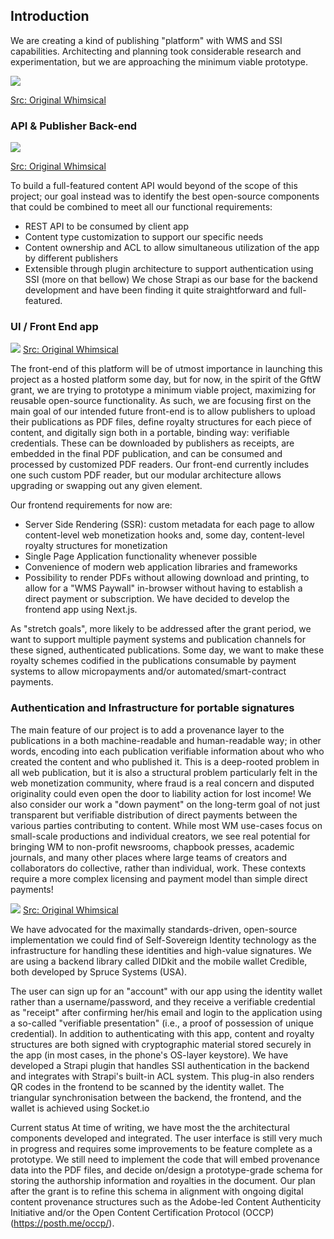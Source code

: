 ## Introduction 

We are creating a kind of publishing "platform" with WMS and SSI capabilities.
Architecting and planning took considerable research and experimentation, but we
are approaching the minimum viable prototype.


![](https://sourcecheck.org/content/images/size/w600/2021/02/SourceCheck---StakeholderMap-V2.png)

[Src: Original Whimsical](https://whimsical.com/sourcecheck-stakeholdermap-v2-FNM15d5rMR7tARo46F3ASa)

### API & Publisher Back-end 
![](https://community.webmonetization.org/remoteimages/uploads/articles/iql4a8e1lwjdb1svwmjn.png)

[Src: Original Whimsical](https://whimsical.com/sourcecheck-stakeholdermap-v2-FNM15d5rMR7tARo46F3ASa)

To build a full-featured content API would beyond of the scope of this project;
our goal instead was to identify the best open-source components that could be
combined to meet all our functional requirements:

* REST API to be consumed by client app
* Content type customization to support our specific needs
* Content ownership and ACL to allow simultaneous utilization of the app by
  different publishers 
* Extensible through plugin architecture to support authentication using SSI
  (more on that bellow) We chose Strapi as our base for the backend development
  and have been finding it quite straightforward and full-featured.

### UI / Front End app
![](https://community.webmonetization.org/remoteimages/uploads/articles/nurgiaaadh42bm4rmie4.png)
[Src: Original Whimsical](https://whimsical.com/sourcecheck-stakeholdermap-v2-FNM15d5rMR7tARo46F3ASa)

The front-end of this platform will be of utmost importance in launching this
project as a hosted platform some day, but for now, in the spirit of the GftW
grant, we are trying to prototype a minimum viable project, maximizing for
reusable open-source functionality. As such, we are focusing first on the main
goal of our intended future front-end is to allow publishers to upload their
publications as PDF files, define royalty structures for each piece of content,
and digitally sign both in a portable, binding way: verifiable credentials.
These can be downloaded by publishers as receipts, are embedded in the final PDF
publication, and can be consumed and processed by customized PDF readers. Our
front-end currently includes one such custom PDF reader, but our modular
architecture allows upgrading or swapping out any given element.

Our frontend requirements for now are:

* Server Side Rendering (SSR): custom metadata for each page to allow
  content-level web monetization hooks and, some day, content-level royalty
  structures for monetization
* Single Page Application functionality whenever possible
* Convenience of modern web application libraries and frameworks
* Possibility to render PDFs without allowing download and printing, to allow
  for a "WMS Paywall" in-browser without having to establish a direct payment or
  subscription. We have decided to develop the frontend app using Next.js.

As "stretch goals", more likely to be addressed after the grant period, we want
to support multiple payment systems and publication channels for these signed,
authenticated publications. Some day, we want to make these royalty schemes
codified in the publications consumable by payment systems to allow
micropayments and/or automated/smart-contract payments.

### Authentication and Infrastructure for portable signatures
The main feature of our project is to add a provenance layer to the publications
in a both machine-readable and human-readable way; in other words, encoding into
each publication verifiable information about who who created the content and
who published it. This is a deep-rooted problem in all web publication, but it
is also a structural problem particularly felt in the web monetization
community, where fraud is a real concern and disputed originality could even
open the door to liability action for lost income! We also consider our work a
"down payment" on the long-term goal of not just transparent but verifiable
distribution of direct payments between the various parties contributing to
content. While most WM use-cases focus on small-scale productions and individual
creators, we see real potential for bringing WM to non-profit newsrooms,
chapbook presses, academic journals, and many other places where large teams of
creators and collaborators do collective, rather than individual, work. These
contexts require a more complex licensing and payment model than simple direct
payments!

![](https://community.webmonetization.org/remoteimages/uploads/articles/1tqqxo8ao1wooj5rs00l.png)
[Src: Original Whimsical](https://whimsical.com/sourcecheck-stakeholdermap-v2-FNM15d5rMR7tARo46F3ASa)

We have advocated for the maximally standards-driven, open-source implementation
we could find of Self-Sovereign Identity technology as the infrastructure for
handling these identities and high-value signatures. We are using a backend
library called DIDkit and the mobile wallet Credible, both developed by Spruce
Systems (USA).

The user can sign up for an "account" with our app using the identity wallet
rather than a username/password, and they receive a verifiable credential as
"receipt" after confirming her/his email and login to the application using a
so-called "verifiable presentation" (i.e., a proof of possession of unique
credential). In addition to authenticating with this app, content and royalty
structures are both signed with cryptographic material stored securely in the
app (in most cases, in the phone's OS-layer keystore).  We have developed a
Strapi plugin that handles SSI authentication in the backend and integrates with
Strapi's built-in ACL system. This plug-in also renders QR codes in the frontend
to be scanned by the identity wallet. The triangular synchronisation between the
backend, the frontend, and the wallet is achieved using Socket.io

Current status At time of writing, we have most the the architectural components
developed and integrated. The user interface is still very much in progress and
requires some improvements to be feature complete as a prototype. We still need
to implement the code that will embed provenance data into the PDF files, and
decide on/design a prototype-grade schema for storing the authorship information
and royalties in the document. Our plan after the grant is to refine this schema
in alignment with ongoing digital content provenance structures such as the
Adobe-led Content Authenticity Initiative and/or the Open Content Certification
Protocol (OCCP)(https://posth.me/occp/).
